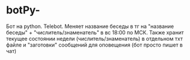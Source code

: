 # botPy-
Бот на python. Telebot.
Меняет название беседы в тг на "название беседы" + "числитель/знаменатель" в вс 18:00 по МСК.
Также хранит текущее состоянии недели (числитель/знаменатель) в отдельном тхт файле и "заготовки" сообщений для оповещения (бот просто пишет в чат)
